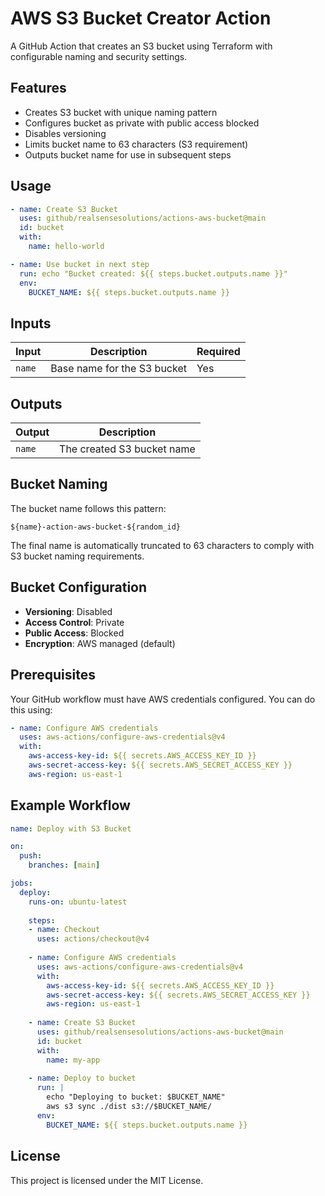 # AWS S3 Bucket Creator Action

A GitHub Action that creates an S3 bucket using Terraform with configurable naming and security settings.

## Features

- Creates S3 bucket with unique naming pattern
- Configures bucket as private with public access blocked
- Disables versioning
- Limits bucket name to 63 characters (S3 requirement)
- Outputs bucket name for use in subsequent steps

## Usage

```yaml
- name: Create S3 Bucket
  uses: github/realsensesolutions/actions-aws-bucket@main
  id: bucket
  with:
    name: hello-world

- name: Use bucket in next step
  run: echo "Bucket created: ${{ steps.bucket.outputs.name }}"
  env:
    BUCKET_NAME: ${{ steps.bucket.outputs.name }}
```

## Inputs

| Input | Description | Required |
|-------|-------------|----------|
| `name` | Base name for the S3 bucket | Yes |

## Outputs

| Output | Description |
|--------|-------------|
| `name` | The created S3 bucket name |

## Bucket Naming

The bucket name follows this pattern:
```
${name}-action-aws-bucket-${random_id}
```

The final name is automatically truncated to 63 characters to comply with S3 bucket naming requirements.

## Bucket Configuration

- **Versioning**: Disabled
- **Access Control**: Private
- **Public Access**: Blocked
- **Encryption**: AWS managed (default)

## Prerequisites

Your GitHub workflow must have AWS credentials configured. You can do this using:

```yaml
- name: Configure AWS credentials
  uses: aws-actions/configure-aws-credentials@v4
  with:
    aws-access-key-id: ${{ secrets.AWS_ACCESS_KEY_ID }}
    aws-secret-access-key: ${{ secrets.AWS_SECRET_ACCESS_KEY }}
    aws-region: us-east-1
```

## Example Workflow

```yaml
name: Deploy with S3 Bucket

on:
  push:
    branches: [main]

jobs:
  deploy:
    runs-on: ubuntu-latest
    
    steps:
    - name: Checkout
      uses: actions/checkout@v4
      
    - name: Configure AWS credentials
      uses: aws-actions/configure-aws-credentials@v4
      with:
        aws-access-key-id: ${{ secrets.AWS_ACCESS_KEY_ID }}
        aws-secret-access-key: ${{ secrets.AWS_SECRET_ACCESS_KEY }}
        aws-region: us-east-1
        
    - name: Create S3 Bucket
      uses: github/realsensesolutions/actions-aws-bucket@main
      id: bucket
      with:
        name: my-app
        
    - name: Deploy to bucket
      run: |
        echo "Deploying to bucket: $BUCKET_NAME"
        aws s3 sync ./dist s3://$BUCKET_NAME/
      env:
        BUCKET_NAME: ${{ steps.bucket.outputs.name }}
```

## License

This project is licensed under the MIT License.